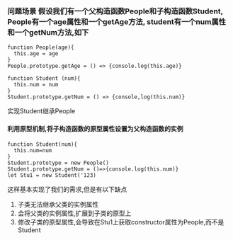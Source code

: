 ### 问题场景 假设我们有一个父构造函数People和子构造函数Student, People有一个age属性和一个getAge方法, student有一个num属性和一个getNum方法,如下
```
function People(age){
  this.age = age
}
People.prototype.getAge = () => {console.log(this.age)}

function Student (num){
  this.num = num
}
Student.prototype.getNum = () => {console,log(this.num)}
```
实现Student继承People
#### 利用原型机制,将子构造函数的原型属性设置为父构造函数的实例
```
function Student(num){
  this.num=num
}
Student.prototype = new People()
Student.prototype.getNum = ()=>{console.log(this.num)}
let Stu1 = new Student('123)
```
这样基本实现了我们的需求,但是有以下缺点
1. 子类无法继承父类的实例属性
2. 会将父类的实例属性,扩展到子类的原型上
3. 修改子类的原型属性,会导致在Stu1上获取constructor属性为People,而不是Student